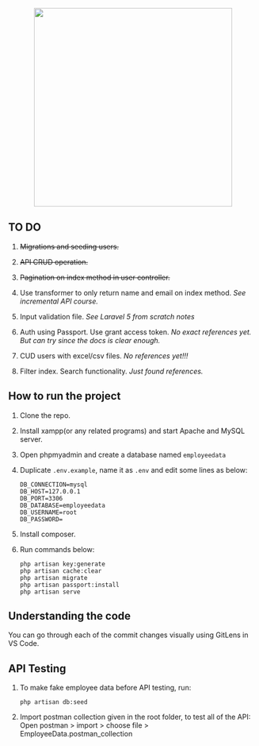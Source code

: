 <p  align="center"><img  src="https://res.cloudinary.com/dtfbvvkyp/image/upload/v1566331377/laravel-logolockup-cmyk-red.svg"  width="400"></p>

## TO DO
1. ~~Migrations and seeding users.~~

4. ~~API CRUD operation.~~

5. ~~Pagination on index method in user controller.~~

6. Use transformer to only return name and email on index method.
_See incremental API course._

7. Input validation file. 
_See Laravel 5 from scratch notes_

8. Auth using Passport. Use grant access token.
_No exact references yet. But can try since the docs is clear enough._

9. CUD users with excel/csv files. 
_No references yet!!!_

10. Filter index. Search functionality.
_Just found references._

  

## How to run the project

1. Clone the repo.

2. Install xampp(or any related programs) and start Apache and MySQL server.

3. Open phpmyadmin and create a database named `employeedata`

4. Duplicate `.env.example`, name it as `.env` and edit some lines as below:
	```
	DB_CONNECTION=mysql
	DB_HOST=127.0.0.1
	DB_PORT=3306
	DB_DATABASE=employeedata
	DB_USERNAME=root
	DB_PASSWORD=
	```

5. Install composer.

6. Run commands below:

	```
	php artisan key:generate
	php artisan cache:clear
	php artisan migrate
	php artisan passport:install
	php artisan serve
	```

## Understanding the code
You can go through each of the commit changes visually using GitLens in VS Code.
  

## API Testing

1. To make fake employee data before API testing, run:

	`php artisan db:seed`

2. Import postman collection given in the root folder, to test all of the API:
Open postman > import > choose file > EmployeeData.postman_collection